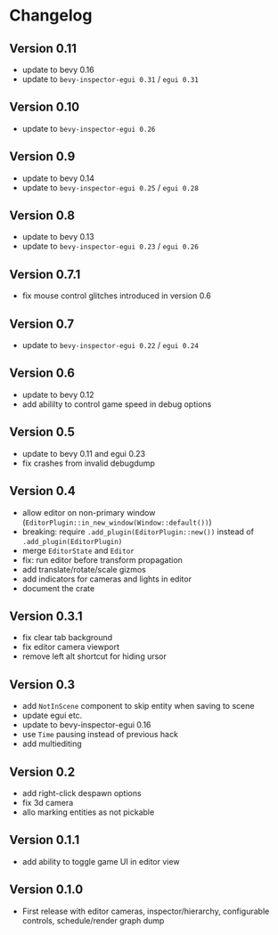 # Changelog

## Version 0.11
- update to bevy 0.16
- update to `bevy-inspector-egui 0.31` / `egui 0.31`

## Version 0.10
- update to `bevy-inspector-egui 0.26`

## Version 0.9
- update to bevy 0.14
- update to `bevy-inspector-egui 0.25` / `egui 0.28`

## Version 0.8
- update to bevy 0.13
- update to `bevy-inspector-egui 0.23` / `egui 0.26`

## Version 0.7.1
- fix mouse control glitches introduced in version 0.6

## Version 0.7
- update to `bevy-inspector-egui 0.22` / `egui 0.24`

## Version 0.6
- update to bevy 0.12
- add abililty to control game speed in debug options

## Version 0.5
- update to bevy 0.11 and egui 0.23
- fix crashes from invalid debugdump

## Version 0.4
- allow editor on non-primary window (`EditorPlugin::in_new_window(Window::default())`)
- breaking: require `.add_plugin(EditorPlugin::new())` instead of `.add_plugin(EditorPlugin)`
- merge `EditorState` and `Editor`
- fix: run editor before transform propagation
- add translate/rotate/scale gizmos
- add indicators for cameras and lights in editor
- document the crate

## Version 0.3.1
- fix clear tab background
- fix editor camera viewport
- remove left alt shortcut for hiding ursor

## Version 0.3
- add `NotInScene` component to skip entity when saving to scene
- update egui etc.
- update to bevy-inspector-egui 0.16
- use `Time` pausing instead of previous hack
- add multiediting

## Version 0.2
- add right-click despawn options
- fix 3d camera
- allo marking entities as not pickable

## Version 0.1.1
- add ability to toggle game UI in editor view

## Version 0.1.0
- First release with editor cameras, inspector/hierarchy, configurable controls, schedule/render graph dump
